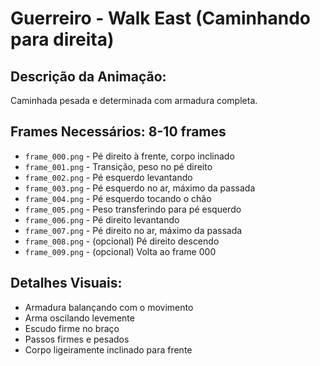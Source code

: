 # Guerreiro - Walk East (Caminhando para direita)

## Descrição da Animação:
Caminhada pesada e determinada com armadura completa.

## Frames Necessários: 8-10 frames
- `frame_000.png` - Pé direito à frente, corpo inclinado
- `frame_001.png` - Transição, peso no pé direito
- `frame_002.png` - Pé esquerdo levantando
- `frame_003.png` - Pé esquerdo no ar, máximo da passada
- `frame_004.png` - Pé esquerdo tocando o chão
- `frame_005.png` - Peso transferindo para pé esquerdo
- `frame_006.png` - Pé direito levantando
- `frame_007.png` - Pé direito no ar, máximo da passada
- `frame_008.png` - (opcional) Pé direito descendo
- `frame_009.png` - (opcional) Volta ao frame 000

## Detalhes Visuais:
- Armadura balançando com o movimento
- Arma oscilando levemente
- Escudo firme no braço
- Passos firmes e pesados
- Corpo ligeiramente inclinado para frente